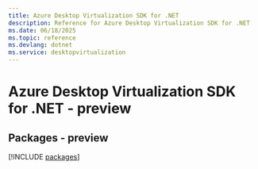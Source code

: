 ```yaml
---
title: Azure Desktop Virtualization SDK for .NET
description: Reference for Azure Desktop Virtualization SDK for .NET
ms.date: 06/18/2025
ms.topic: reference
ms.devlang: dotnet
ms.service: desktopvirtualization
---
```

# Azure Desktop Virtualization SDK for .NET - preview
## Packages - preview
[!INCLUDE [packages](desktop-virtualization-index.md)]